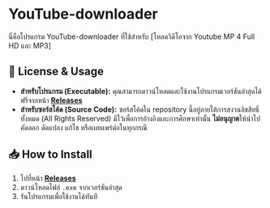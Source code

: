 # YouTube-downloader

นี่คือโปรแกรม YouTube-downloader ที่ใช้สำหรับ [โหลดวิดีโอจาก Youtube MP 4 Full HD และ MP3]

## 📜 License & Usage

* **สำหรับโปรแกรม (Executable):** คุณสามารถดาวน์โหลดและใช้งานโปรแกรมเวอร์ชันล่าสุดได้ฟรีจากหน้า **[Releases](https://github.com/your-username/your-repo/releases)**
* **สำหรับซอร์สโค้ด (Source Code):** ซอร์สโค้ดใน repository นี้อยู่ภายใต้การสงวนลิขสิทธิ์ทั้งหมด (All Rights Reserved) มีไว้เพื่อการอ้างอิงและการศึกษาเท่านั้น **ไม่อนุญาต**ให้นำไปคัดลอก ดัดแปลง แก้ไข หรือเผยแพร่ต่อในทุกกรณี

## 📥 How to Install

1.  ไปที่หน้า **[Releases](https://github.com/your-username/your-repo/releases)**
2.  ดาวน์โหลดไฟล์ `.exe` จากเวอร์ชันล่าสุด
3.  รันโปรแกรมเพื่อใช้งานได้ทันที
